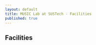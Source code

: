 ```yaml
---
layout: default
title: MUSIC Lab at SUSTech - Facilities
published: true
---
```

## Facilities

<!--
The DART lab has access to a variety of state-of-the-art modeling, fabrication, and characterization tools. Below is a glimpse of what are available.

### Software Tools
Through the generous donations and discounts from various vendors, we have access to the latest versions of the following software tools for device, circuit, and system design / analysis.

<ul>
	<li> Cadence Analog Design Environment (IC) and Allegro (PCB)</li>
	<li> Keysight Advanced Design Systems (ADS), EM Pro, Genesys, and SystemVue</li>
	<li> ANSYS Electronics Desktop</li>
	<li> CST Mcirowave Studio</li>
	<li> AWR Microwave and Virtual System Simulator (VSS)</li>
	<li> Coventorware and MEMS+</li>
	<li> COMSOL Multiphysics</li>
	<li> Tanner L-Edit</li>
</ul>

### Device Fabrication

#### Microfabrication
<img src = "/facilities/cnm2.jpg">
For semiconductor device fabrication, we have access to <a href = "http://cnm2.engineering.ucdavis.edu/">the UC Davis Center for Nano-MicroManufacturing (CNM2) </a>. CNM2 is the home for the prototype and fabrication of thin-film, micro- and nano-structures. CNM2 is housed in a 10,000 ft<sup>2</sup>  Class-1000 and -100 clean room that provides capabilities for fabricating integrated circuits, microdevices, and assembling hybrid modules. To support these activities, CNM2 is fully equipped with mask-making, photolithography, thin-film deposition, etching, furnaces, and assembly tools. The complete list of equipment can be found <a href="http://cnm2.engineering.ucdavis.edu/the-facility/equipment/">here</a>. Notable examples include:

<ul>
	<li>EVG620 semi-automated double-side mask aligner, EVG501 wafer bonder, and EVG810LT LowTemp plasma activation system bundle</li>
	<li>PlasmaTherm Versaline High Density Plasma Enhanced Chemical Vapor Deposition (HD PECVD) system </li>
	<li>PlasmaTherm Versaline DSE-III deep silicon etch (DRIE) system</li>
	<li>Kurt J. Lesker automated sputtering system</li>
</ul>

In addition, we have full access to the UC Berkeley Marvell Nanofabrication Laboratory (~1 hour away from Davis) with additional fabrication and characterization equipment to complement the capabilities at UC Davis.

<img src = "/facilities/qcj5.jpg" width="220px" style="float:right; margin-top:5px; margin-left:10px;">

#### Printed Circuit Board (PCB)
Although the fabrication of most standard PCBs are outsourced, we do maintain a set of PCB prototyping equipment in-house for designs that require special processing. A critical piece of equipment is the T-Tech QCJ-5 60,000-rpm milling machine (shown to the right). We also have a wet-processing hood for metal
(Cu, Au, Ag, and solder) electroless-/electro-plating and etching.

#### Machining
Through the UC Davis <a href = "http://bme.ucdavis.edu/team/">BME TEAM facility </a> and <a href = "https://engineering.ucdavis.edu/efl/">the Engineering Fabrication Lab </a>, we have access to various
prototyping capability, such as CNC machining, 3D printing, injection modeling, and water-jet cutting at low cost.

### Characterization

In our own lab (Kemper Hall 3182), we maintain a basic set of high frequency characterization equipment for connectorized and on-wafer measurement below 40 GHz.
<ul>
  	<li>Agilent 8722D 40-GHz Vector Network Analyzer (VNA)</li>
	<li>Agilent 5071A 8-GHz 4-port VNA</li>
	<li>Agilent E4422B and E4433B (option 1E5 & UND) 4-GHz vector signal generator</li>
	<li>LeCroy WavePro7300A 3-GHz (20 Gsps) oscilloscope</li>
	<li>Tektronix RTSA3308B 8-GHz real-time spectrum analyzer</li>
	<li>Multiple DC power supplies, funtion generators, and digital multimeters</li>
</ul>

<img src = "/facilities/dmrc.jpg" width="300px" style="float:left; margin-top:5px; margin-right:10px;">
The DART lab is associated with the Davis Millimeter-Wave Research Center (DMRC) which has a shared high-frequency characterization lab in Ghausi Hall on the UC Davis campus. Through collaboration with Agilent Technologies (now Keysight Technologies), we are equipped with full vector signal generation and characterization equipment up to 500 GHz. Notable examples include:
<ul>
  	<li>Agilent N5247A 67-GHz non-linear Performance Network Analyzer (PNA-X) with dual sources and 4 test ports</li>
	<li>Agilent E8364A 50-GHz PNA</li>
	<li>Agilent N9030A 50-GHz PXA signal analyzer with pre-amplifier</li>
	<li>OML and VDI waveguide frequency extenders up to 500 GHz</li>
	<li>Waveguide power meter (50 GHz - 110 GHz)</li>
	<li>VDI-Erickson PM4 power meter (75 GHz - 3 THz)</li>
	<li>Harmonic mixers up to 325 GHz</li>
</ul>

-->
